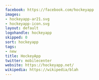 ```yaml
---
facebook: https://facebook.com/hockeyapp
images:
- hockeyapp-ar21.svg
- hockeyapp-icon.svg
layout: default
logohandle: hockeyapp
skipped: 0
sort: hockeyapp
tags:
- new
title: HockeyApp
twitter: mobilecenter
website: https://hockeyapp.net/
wikipedia: https://wikipedia/blah
---
```

